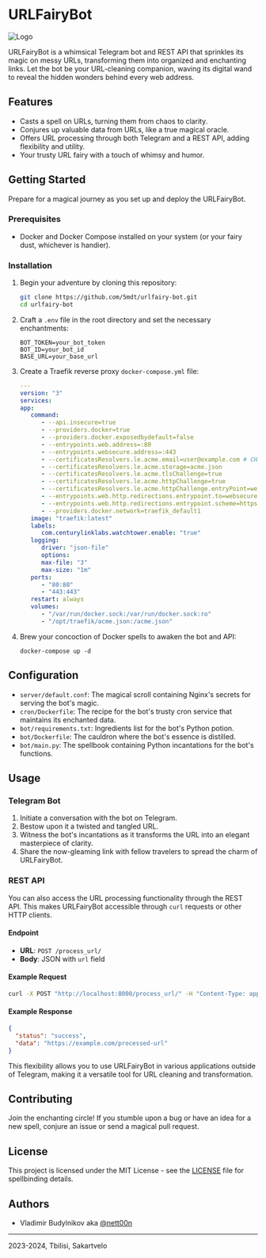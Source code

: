 # URLFairyBot

![Logo](logo.svg)

URLFairyBot is a whimsical Telegram bot and REST API that sprinkles its magic on messy URLs, transforming them into organized and enchanting links. Let the bot be your URL-cleaning companion, waving its digital wand to reveal the hidden wonders behind every web address.

## Features

- Casts a spell on URLs, turning them from chaos to clarity.
- Conjures up valuable data from URLs, like a true magical oracle.
- Offers URL processing through both Telegram and a REST API, adding flexibility and utility.
- Your trusty URL fairy with a touch of whimsy and humor.

## Getting Started

Prepare for a magical journey as you set up and deploy the URLFairyBot.

### Prerequisites

- Docker and Docker Compose installed on your system (or your fairy dust, whichever is handier).

### Installation

1. Begin your adventure by cloning this repository:

   ```bash
   git clone https://github.com/5mdt/urlfairy-bot.git
   cd urlfairy-bot
   ```

2. Craft a `.env` file in the root directory and set the necessary enchantments:

   ```dotenv
   BOT_TOKEN=your_bot_token
   BOT_ID=your_bot_id
   BASE_URL=your_base_url
   ```

3. Create a Traefik reverse proxy `docker-compose.yml` file:

   ```yaml
   ---
   version: "3"
   services:
   app:
      command:
         - --api.insecure=true
         - --providers.docker=true
         - --providers.docker.exposedbydefault=false
         - --entrypoints.web.address=:80
         - --entrypoints.websecure.address=:443
         - --certificatesResolvers.le.acme.email=user@example.com # CHANGE THIS
         - --certificatesResolvers.le.acme.storage=acme.json
         - --certificatesResolvers.le.acme.tlsChallenge=true
         - --certificatesResolvers.le.acme.httpChallenge=true
         - --certificatesResolvers.le.acme.httpChallenge.entryPoint=web
         - --entrypoints.web.http.redirections.entrypoint.to=websecure
         - --entrypoints.web.http.redirections.entrypoint.scheme=https
         - --providers.docker.network=traefik_default1
      image: "traefik:latest"
      labels:
         com.centurylinklabs.watchtower.enable: "true"
      logging:
         driver: "json-file"
         options:
         max-file: "3"
         max-size: "1m"
      ports:
         - "80:80"
         - "443:443"
      restart: always
      volumes:
         - "/var/run/docker.sock:/var/run/docker.sock:ro"
         - "/opt/traefik/acme.json:/acme.json"
   ```

4. Brew your concoction of Docker spells to awaken the bot and API:

   ```shell
   docker-compose up -d
   ```

## Configuration

- `server/default.conf`: The magical scroll containing Nginx's secrets for serving the bot's magic.
- `cron/Dockerfile`: The recipe for the bot's trusty cron service that maintains its enchanted data.
- `bot/requirements.txt`: Ingredients list for the bot's Python potion.
- `bot/Dockerfile`: The cauldron where the bot's essence is distilled.
- `bot/main.py`: The spellbook containing Python incantations for the bot's functions.

## Usage

### Telegram Bot

1. Initiate a conversation with the bot on Telegram.
2. Bestow upon it a twisted and tangled URL.
3. Witness the bot's incantations as it transforms the URL into an elegant masterpiece of clarity.
4. Share the now-gleaming link with fellow travelers to spread the charm of URLFairyBot.

### REST API

You can also access the URL processing functionality through the REST API. This makes URLFairyBot accessible through `curl` requests or other HTTP clients.

#### Endpoint

- **URL**: `POST /process_url/`
- **Body**: JSON with `url` field

#### Example Request

```bash
curl -X POST "http://localhost:8000/process_url/" -H "Content-Type: application/json" -d '{"url": "https://example.com/some-url"}'
```

#### Example Response

```json
{
  "status": "success",
  "data": "https://example.com/processed-url"
}
```

This flexibility allows you to use URLFairyBot in various applications outside of Telegram, making it a versatile tool for URL cleaning and transformation.

## Contributing

Join the enchanting circle! If you stumble upon a bug or have an idea for a new spell, conjure an issue or send a magical pull request.

## License

This project is licensed under the MIT License - see the [LICENSE](LICENSE) file for spellbinding details.

## Authors

- Vladimir Budylnikov aka [@nett00n](https://github.com/nett00n)

---

2023-2024, Tbilisi, Sakartvelo
